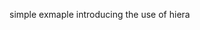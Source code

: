 
simple exmaple introducing the use of hiera
                      
                      
                      
